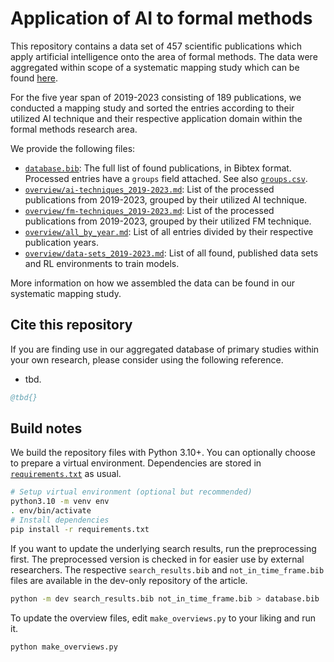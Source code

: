 # Application of AI to formal methods

This repository contains a data set of 457 scientific publications
which apply artificial intelligence onto the area of formal methods.
The data were aggregated within scope of a
systematic mapping study which can be found
[here](#cite-this-repository).

For the five year span of 2019-2023 consisting of 189 publications,
we conducted a mapping study and sorted the entries according to their
utilized AI technique and their respective application domain within
the formal methods research area.

We provide the following files:

* [`database.bib`](database.bib):
  The full list of found publications, in Bibtex format.
  Processed entries have a `groups` field attached. See also
  [`groups.csv`](groups.csv).
* [`overview/ai-techniques_2019-2023.md`](overview/ai-techniques_2019-2023.md):
  List of the processed publications from 2019-2023, grouped by their utilized
  AI technique.
* [`overview/fm-techniques_2019-2023.md`](overview/fm-techniques_2019-2023.md):
  List of the processed publications from 2019-2023, grouped by their utilized
  FM technique.
* [`overview/all_by_year.md`](overview/all_by_year.md):
  List of all entries divided by their respective publication years.
* [`overview/data-sets_2019-2023.md`](overview/data-sets_2019-2023.md):
  List of all found, published data sets and RL environments to train models.

More information on how we assembled the data can be found in
our systematic mapping study.

## Cite this repository

If you are finding use in our aggregated database of primary studies
within your own research,
please consider using the following reference.

* tbd.

```bibtex
@tbd{}
```

## Build notes

We build the repository files with Python 3.10+.
You can optionally choose to prepare a virtual environment.
Dependencies are stored in
[`requirements.txt`](requirements.txt) as usual.

```sh
# Setup virtual environment (optional but recommended)
python3.10 -m venv env
. env/bin/activate
# Install dependencies
pip install -r requirements.txt
```

If you want to update the underlying search results, run the preprocessing
first. The preprocessed version is checked in for easier use by
external researchers. The respective
`search_results.bib` and `not_in_time_frame.bib` files
are available
in the dev-only repository of the article.

```sh
python -m dev search_results.bib not_in_time_frame.bib > database.bib
```

To update the overview files,
edit `make_overviews.py` to your liking and run it.

```sh
python make_overviews.py
```
